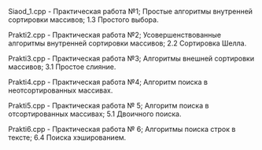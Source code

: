 Siaod_1.cpp - Практическая работа №1; Простые алгоритмы внутренней сортировки массивов; 1.3 Простого выбора.

Prakti2.cpp - Практическая работа №2; Усовершенствованные алгоритмы внутренней сортировки массивов; 2.2 Сортировка Шелла.

Prakti3.cpp - Практическая работа №3; Алгоритмы внешней сортировки массивов; 3.1 Простое слияние.

Prakti4.cpp - Практическая работа №4; Алгоритм поиска в неотсортированных массивах.

Prakti5.cpp - Практическая работа № 5; Алгоритм поиска в отсортированных массивах; 5.1 Двоичного поиска.

Prakti6.cpp - Практическая работа № 6; Алгоритмы поиска строк в тексте; 6.4 Поиска хэшированием.
